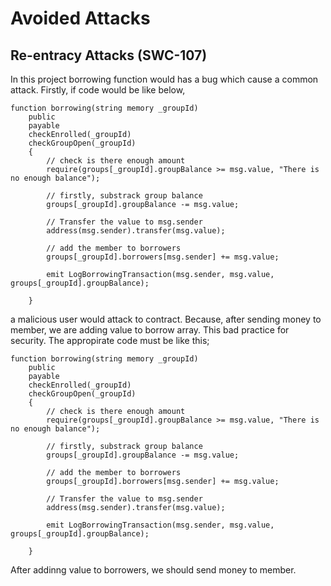 # Avoided Attacks

## Re-entracy Attacks (SWC-107)
In this project borrowing function would has a bug which cause a common attack. Firstly, if code would be like below,

```
function borrowing(string memory _groupId) 
    public 
    payable
    checkEnrolled(_groupId)
    checkGroupOpen(_groupId)
    {
        // check is there enough amount
        require(groups[_groupId].groupBalance >= msg.value, "There is no enough balance");

        // firstly, substrack group balance  
        groups[_groupId].groupBalance -= msg.value;

        // Transfer the value to msg.sender
        address(msg.sender).transfer(msg.value);
        
        // add the member to borrowers
        groups[_groupId].borrowers[msg.sender] += msg.value;
        
        emit LogBorrowingTransaction(msg.sender, msg.value, groups[_groupId].groupBalance);
        
    }
```
a malicious user would attack to contract. Because, after sending money to member, we are adding value to borrow array.
This bad practice for security. The appropirate code must be like this;

```
function borrowing(string memory _groupId) 
    public 
    payable
    checkEnrolled(_groupId)
    checkGroupOpen(_groupId)
    {
        // check is there enough amount
        require(groups[_groupId].groupBalance >= msg.value, "There is no enough balance");

        // firstly, substrack group balance  
        groups[_groupId].groupBalance -= msg.value;
        
        // add the member to borrowers
        groups[_groupId].borrowers[msg.sender] += msg.value;
        
        // Transfer the value to msg.sender
        address(msg.sender).transfer(msg.value);
        
        emit LogBorrowingTransaction(msg.sender, msg.value, groups[_groupId].groupBalance);
        
    }
```

After addinng value to borrowers, we should send money to member.


